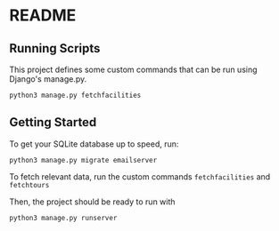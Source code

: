 # README
## Running Scripts
This project defines some custom commands that can be run using Django's manage.py.
```
python3 manage.py fetchfacilities
```

## Getting Started
To get your SQLite database up to speed, run:
```
python3 manage.py migrate emailserver
```

To fetch relevant data, run the custom commands `fetchfacilities` and `fetchtours`

Then, the project should be ready to run with
```
python3 manage.py runserver
```